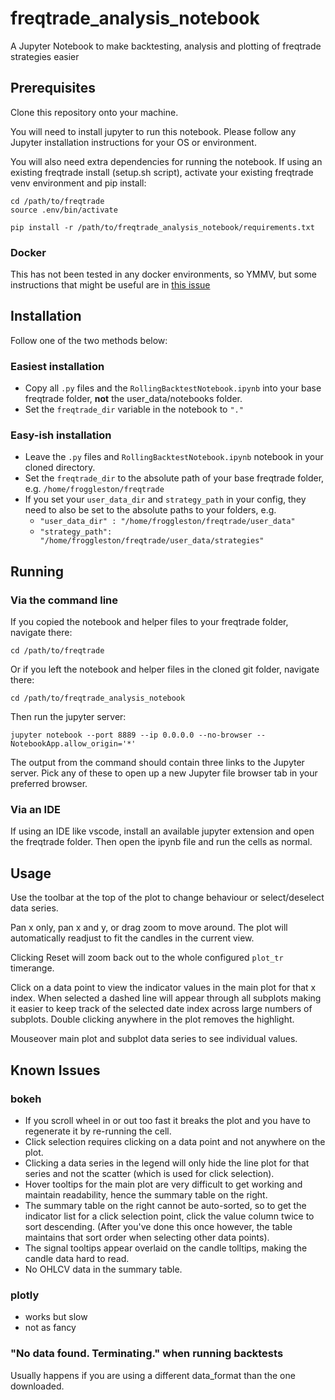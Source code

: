 # freqtrade_analysis_notebook

A Jupyter Notebook to make backtesting, analysis and plotting of freqtrade strategies easier

## Prerequisites

Clone this repository onto your machine.

You will need to install jupyter to run this notebook. Please follow any Jupyter installation instructions for your OS or environment.

You will also need extra dependencies for running the notebook. If using an existing freqtrade install (setup.sh script), activate your existing freqtrade venv environment and pip install:

```
cd /path/to/freqtrade
source .env/bin/activate

pip install -r /path/to/freqtrade_analysis_notebook/requirements.txt
```

### Docker

This has not been tested in any docker environments, so YMMV, but some instructions that might be useful are in [this issue](https://github.com/froggleston/freqtrade_analysis_notebook/issues/1)

## Installation

Follow one of the two methods below:

### Easiest installation

- Copy all `.py` files and the `RollingBacktestNotebook.ipynb` into your base freqtrade folder, **not** the user_data/notebooks folder.
- Set the `freqtrade_dir` variable in the notebook to `"."`

### Easy-ish installation

- Leave the `.py` files and `RollingBacktestNotebook.ipynb` notebook in your cloned directory.
- Set the `freqtrade_dir` to the absolute path of your base freqtrade folder, e.g. `/home/froggleston/freqtrade`
- If you set your `user_data_dir` and `strategy_path` in your config, they need to also be set to the absolute paths to your folders, e.g.
  - `"user_data_dir" : "/home/froggleston/freqtrade/user_data"`
  - `"strategy_path": "/home/froggleston/freqtrade/user_data/strategies"`

## Running

### Via the command line

If you copied the notebook and helper files to your freqtrade folder, navigate there:

```
cd /path/to/freqtrade
```

Or if you left the notebook and helper files in the cloned git folder, navigate there:

```
cd /path/to/freqtrade_analysis_notebook
```

Then run the jupyter server:

```
jupyter notebook --port 8889 --ip 0.0.0.0 --no-browser --NotebookApp.allow_origin='*'
```

The output from the command should contain three links to the Jupyter server.
Pick any of these to open up a new Jupyter file browser tab in your preferred browser.

### Via an IDE

If using an IDE like vscode, install an available jupyter extension and open the freqtrade folder. Then open the ipynb file and run the cells as normal.

## Usage

Use the toolbar at the top of the plot to change behaviour or select/deselect data series.

Pan x only, pan x and y, or drag zoom to move around. The plot will automatically readjust to fit the candles in the current view.

Clicking Reset will zoom back out to the whole configured `plot_tr` timerange.

Click on a data point to view the indicator values in the main plot for that x index. When selected a dashed line will appear through all subplots making it easier to keep track of the selected date index across large numbers of subplots. Double clicking anywhere in the plot removes the highlight.

Mouseover main plot and subplot data series to see individual values.

## Known Issues

### bokeh

- If you scroll wheel in or out too fast it breaks the plot and you have to regenerate it by re-running the cell.
- Click selection requires clicking on a data point and not anywhere on the plot.
- Clicking a data series in the legend will only hide the line plot for that series and not the scatter (which is used for click selection).
- Hover tooltips for the main plot are very difficult to get working and maintain readability, hence the summary table on the right.
- The summary table on the right cannot be auto-sorted, so to get the indicator list for a click selection point, click the value column twice to sort descending. (After you've done this once however, the table maintains that sort order when selecting other data points). 
- The signal tooltips appear overlaid on the candle tolltips, making the candle data hard to read.
- No OHLCV data in the summary table.

### plotly

- works but slow
- not as fancy

### "No data found. Terminating." when running backtests

Usually happens if you are using a different data_format than the one downloaded.
